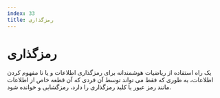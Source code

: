 ```yaml
---
index: 33
title: رمزگذاری
---
```

# رمزگذاری

یک راه استفاده از ریاضیات هوشمندانه برای رمزگذاری اطلاعات و یا نا مفهوم کردن اطلاعات، به طوری که فقط می تواند توسط  آن فردی که آن قطعه خاص از اطلاعات مانند رمز عبور یا کلید رمزگذاری را دارد، رمزگشایی و خوانده شود.